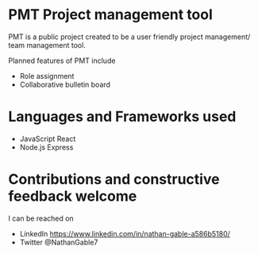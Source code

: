 # PMT Project management tool

PMT is a public project created to be a user friendly project management/ team management tool. 

Planned features of PMT include
- Role assignment
- Collaborative bulletin board

# Languages and Frameworks used

- JavaScript React
- Node.js Express

# Contributions and constructive feedback welcome

I can be reached on 

- LinkedIn https://www.linkedin.com/in/nathan-gable-a586b5180/
- Twitter @NathanGable7